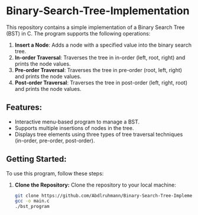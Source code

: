 # Binary-Search-Tree-Implementation
This repository contains a simple implementation of a Binary Search Tree (BST) in C. The program supports the following operations:

1. **Insert a Node**: Adds a node with a specified value into the binary search tree.
2. **In-order Traversal**: Traverses the tree in in-order (left, root, right) and prints the node values.
3. **Pre-order Traversal**: Traverses the tree in pre-order (root, left, right) and prints the node values.
4. **Post-order Traversal**: Traverses the tree in post-order (left, right, root) and prints the node values.

## Features:
- Interactive menu-based program to manage a BST.
- Supports multiple insertions of nodes in the tree.
- Displays tree elements using three types of tree traversal techniques (in-order, pre-order, post-order).

## Getting Started:

To use this program, follow these steps:

1. **Clone the Repository:**
   Clone the repository to your local machine:
   ```bash
   git clone https://github.com/Abdlruhmann/Binary-Search-Tree-Implementation.git
   gcc -o main.c
   ./bst_program


